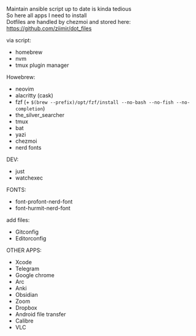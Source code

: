 Maintain ansible script up to date is kinda tedious \
So here all apps I need to install \
Dotfiles are handled by chezmoi and stored here: https://github.com/ziimir/dot_files

via script:
- homebrew
- nvm
- tmux plugin manager

Howebrew:
- neovim
- alacritty (cask)
- fzf (+ `$(brew --prefix)/opt/fzf/install --no-bash --no-fish --no-completion`)
- the_silver_searcher
- tmux
- bat
- yazi
- chezmoi
- nerd fonts

DEV:
- just
- watchexec

FONTS:
- font-profont-nerd-font
- font-hurmit-nerd-font

add files:
- Gitconfig
- Editorconfig

OTHER APPS:
- Xcode
- Telegram
- Google chrome
- Arc
- Anki
- Obsidian
- Zoom
- Dropbox
- Android file transfer
- Calibre
- VLC
